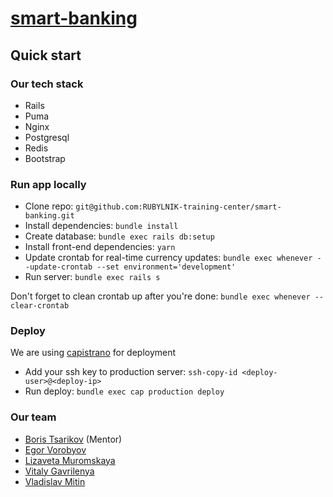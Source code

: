 # [smart-banking](https://smartbanking-epam.ru/)
## Quick start

### Our tech stack
* Rails
* Puma
* Nginx
* Postgresql
* Redis
* Bootstrap

### Run app locally
* Clone repo: `git@github.com:RUBYLNIK-training-center/smart-banking.git`
* Install dependencies: `bundle install` 
* Create database: `bundle exec rails db:setup`
* Install front-end dependencies: `yarn`
* Update crontab for real-time currency updates: `bundle exec whenever --update-crontab --set environment='development'`
* Run server: `bundle exec rails s`

Don't forget to clean crontab up after you're done: `bundle exec whenever --clear-crontab`

### Deploy
We are using [capistrano](https://github.com/capistrano/capistrano) for deployment

* Add your ssh key to production server: `ssh-copy-id <deploy-user>@<deploy-ip>`
* Run deploy: `bundle exec cap production deploy`

### Our team
* [Boris Tsarikov](https://github.com/B0RlS) (Mentor)
* [Egor Vorobyov](https://github.com/Captain-Vorobey)
* [Lizaveta Muromskaya](https://github.com/lizamuromskaya)
* [Vitaly Gavrilenya](https://github.com/vitalygv)
* [Vladislav Mitin](https://github.com/m3xq)
